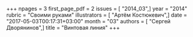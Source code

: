 +++
npages = 3
first_page_pdf = 2
issues = [ "2014_03",]
year = "2014"
rubric = "Своими руками"
illustrators = [ "Артём Костюкевич",]
date = "2017-05-03T00:17:31+03:00"
month = "03"
authors = [ "Сергей Дворянинов",]
title = "Винтовая линия"
+++
